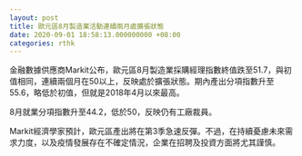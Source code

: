 ```yaml
---
layout: post
title: 歐元區8月製造業活動連續兩月處擴張狀態
date: 2020-09-01 18:58:13.000000000 +08:00
categories: rthk
---
```


金融數據供應商Markit公布，歐元區8月製造業採購經理指數終值跌至51.7，與初值相同，連續兩個月在50以上，反映處於擴張狀態。期內產出分項指數升至55.6，略低於初值，但就是2018年4月以來最高。

8月就業分項指數升至44.2，低於50，反映仍有工廠裁員。

Markit經濟學家預計，歐元區產出將在第3季急速反彈。不過，在持續憂慮未來需求力度，以及疫情發展存在不確定情況，企業在招聘及投資方面將尤其謹慎。

